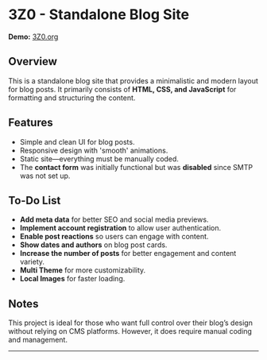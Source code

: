 # 3Z0 - Standalone Blog Site

**Demo:** [3Z0.org](https://3Z0.org)

## Overview
This is a standalone blog site that provides a minimalistic and modern layout for blog posts. It primarily consists of **HTML, CSS, and JavaScript** for formatting and structuring the content. 

## Features
- Simple and clean UI for blog posts.
- Responsive design with 'smooth' animations.
- Static site—everything must be manually coded.
- The **contact form** was initially functional but was **disabled** since SMTP was not set up.

## To-Do List
- **Add meta data** for better SEO and social media previews.
- **Implement account registration** to allow user authentication.
- **Enable post reactions** so users can engage with content.
- **Show dates and authors** on blog post cards.
- **Increase the number of posts** for better engagement and content variety.
- **Multi Theme** for more customizability.
- **Local Images** for faster loading.

## Notes
This project is ideal for those who want full control over their blog’s design without relying on CMS platforms. However, it does require manual coding and management.

---
